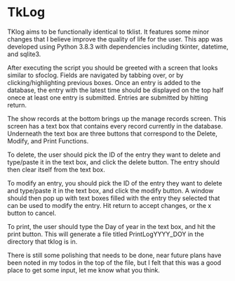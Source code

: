 # TkLog

TKlog aims to be functionally identical to tklist. It features some minor changes that I
believe improve the quality of life for the user. This app was developed using Python 3.8.3
with dependencies including tkinter, datetime, and sqlite3.

After executing the script you should be greeted with a screen that looks similar to 
sfoclog. Fields are navigated by tabbing over, or by clicking/highlighting previous boxes.
Once an entry is added to the database, the entry with the latest time should be displayed
on the top half onece at least one entry is submitted. Entries are submitted by hitting 
return.

The show records at the bottom brings up the manage records screen. This screen has a text
box that contains every record currently in the database. Underneath the text box are three
buttons that correspond to the Delete, Modify, and Print Functions.

To delete, the user should pick the ID of the entry they want to delete and type/paste it in
the text box, and click the delete button. The entry should then clear itself from the text
box.

To modify an entry, you should pick the ID of the entry they want to delete and type/paste it
in the text box, and click the modify button. A window should then pop up with text boxes
filled with the entry they selected that can be used to modify the entry. Hit return to
accept changes, or the x button to cancel.

To print, the user should type the Day of year in the text box, and hit the print button.
This will generate a file titled PrintLogYYYY_DOY in the directory that tklog is in.

There is still some polishing that needs to be done, near future plans have been noted in my
todos in the top of the file,  but I felt that this was a good place to get some input, let 
me know what you think.